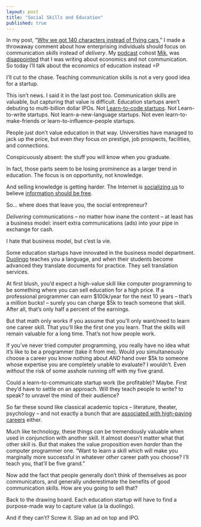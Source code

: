 ```yaml
---
layout: post
title: "Social Skills and Education"
published: true
---
```


In my post, “[Why we got 140 characters instead of flying cars][flying cars],” I made a throwaway comment about how enterprising individuals should focus on communication *skills* instead of *delivery*. My [podcast][bizvsdev] cohost [Mik][mik], was [disappointed][miks post] that I was writing about economics and not communication. So today I’ll talk about the economics of education instead =P

I’ll cut to the chase. Teaching communication skills is not a very good idea for a startup. 

This isn’t news. I said it in the last post too. Communication skills are valuable, but capturing that value is difficult. Education startups aren’t debuting to multi-billion dollar IPOs. Not [Learn-to-code startups][kahn academy]. Not Learn-to-write startups. Not learn-a-new-language startups. Not even learn-to-make-friends or learn-to-influence-people startups.

People just don’t value education in that way. Universities have managed to jack up the price, but even *they* focus on prestige, job prospects, facilities, and connections.

Conspicuously absent: the stuff you will know when you graduate.

In fact, those parts seem to be losing prominence as a larger trend in education. The focus is on opportunity, not knowledge.

And selling knowledge is getting harder. The Internet is [socializing us][melting asphalt] to believe [information should be free][information wants to be free].

So… where does that leave you, the social entrepreneur?

*Delivering* communications – no matter how inane the content – at least has a business model: insert extra communications (ads) into your pipe in exchange for cash.

I hate that business model, but c’est la vie.

Some education startups have innovated in the business model department. [Duolingo][duolingo] teaches you a language, and when their students become advanced they translate documents for practice. They sell translation services.

At first blush, you’d expect a high-value skill like computer programming to be something where you can sell education for a high price. If a professional programmer can earn $100k/year for the next 10 years – that’s a *million* bucks! – surely you can charge $5k to teach someone that skill. After all, that’s only half a percent of the earnings.

But that math only works if you assume that you’ll only want/need to learn one career skill. That you’ll like the first one you learn. That the skills will remain valuable for a long time. That’s not how people work.

If you’ve never tried computer programming, you really have no idea what it’s like to be a programmer (take it from me). Would *you* simultaneously choose a career you know nothing about *AND* hand over $5k to someone whose expertise you are completely unable to evaluate? I wouldn’t. Even *without* the risk of some asshole running off with my five grand.

Could a learn-to-communicate startup work (be profitable)? Maybe. First they’d have to settle on an approach. Will they teach people to write? to speak? to unravel the mind of their audience?

So far these sound like classical academic topics – literature, theater, psychology – and not exactly a bunch that are [associated with high-paying careers][538 college majors] either.

Much like technology, these things *can* be tremendously valuable when used in conjunction with another skill. It almost doesn’t matter what that other skill is. But that makes the value proposition even *harder* than the computer programmer one. “Want to learn a skill which will make you marginally more successful in whatever *other* career path you choose? I’ll teach you, that’ll be five grand.”

Now add the fact that people generally don’t think of themselves as poor communicators, and generally underestimate the benefits of good communication skills. How are you going to sell that?

Back to the drawing board. Each education startup will have to find a purpose-made way to capture value (a la duolingo).

And if they can’t? Screw it. Slap an ad on top and IPO.

 [duolingo]: https://www.duolingo.com
 [bizvsdev]: http://www.bizvsdev.com
 [miks post]: http://mikhail.svbtle.com/140-character-vs-red-white-and-blue-space-jockeys
 [melting asphalt]: http://www.meltingasphalt.com/personhood-a-game-for-two-or-more-players/
 [mik]: https://twitter.com/MikPozin
 [kahn academy]: http://www.forbes.com/sites/michaelnoer/2012/11/02/one-man-one-computer-10-million-students-how-khan-academy-is-reinventing-education/
 [flying cars]: http://www.jiaaro.com/Why-we-got-140-characters-instead-of-flying-cars/
 [information wants to be free]: http://en.wikipedia.org/wiki/Information_wants_to_be_free
 [538 college majors]: http://fivethirtyeight.com/features/the-economic-guide-to-picking-a-college-major/
